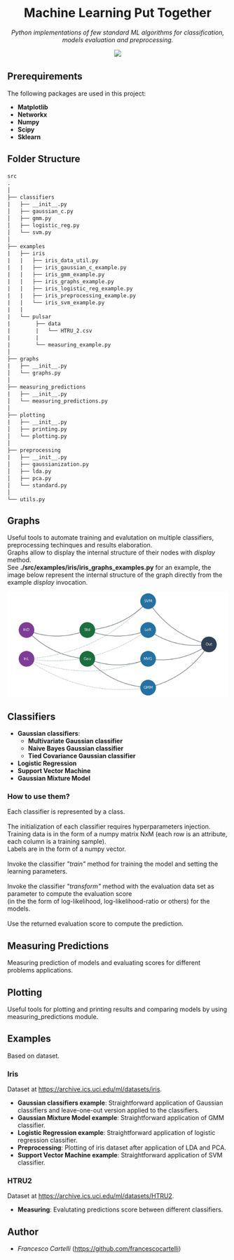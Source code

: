 
<div align="center">
  <h1>Machine Learning Put Together</h1>
  <div align="center"><p><i>Python implementations of few standard ML algorithms for classification, models evaluation and preprocessing.</i></p></div>
  <div align="center">
    <a href="https://www.python.org/"><img src="http://ForTheBadge.com/images/badges/made-with-python.svg"></a>
  </div>
</div>

## Prerequirements   
The following packages are used in this project:  
- **Matplotlib**
- **Networkx**  
- **Numpy**  
- **Scipy**  
- **Sklearn**  
  
## Folder Structure  
```  
src  
.  
│  
├── classifiers  
|   ├── __init__.py  
│   ├── gaussian_c.py  
│   ├── gmm.py  
│   ├── logistic_reg.py  
│   └── svm.py  
│  
├── examples  
|   ├── iris  
|   |   ├── iris_data_util.py  
|   |   ├── iris_gaussian_c_example.py  
|   |   ├── iris_gmm_example.py  
|   |   ├── iris_graphs_example.py  
|   |   ├── iris_logistic_reg_example.py  
|   |   ├── iris_preprocessing_example.py  
|   |   └── iris_svm_example.py  
|   |  
|   └── pulsar  
|        ├── data  
|        |   └── HTRU_2.csv  
|        |  
|        └── measuring_example.py  
│  
├── graphs  
|   ├── __init__.py  
│   └── graphs.py
│ 
├── measuring_predictions  
|   ├── __init__.py  
│   └── measuring_predictions.py  
│  
├── plotting  
|   ├── __init__.py  
│   ├── printing.py  
│   └── plotting.py  
│  
├── preprocessing  
|   ├── __init__.py  
│   ├── gaussianization.py  
│   ├── lda.py  
│   ├── pca.py  
│   └── standard.py
│  
└── utils.py  
```  

## Graphs    
Useful tools to automate training and evalutation on multiple classifiers, preprocessing techinques and results elaboration.<br>
Graphs allow to display the internal structure of their nodes with *display* method.<br>
See **./src/examples/iris/iris_graphs_examples.py** for an example, the image below represent the internal structure of 
the graph directly from the example *display* invocation.

![iris graph example](./graph_strucure.png)

## Classifiers  
- **Gaussian classifiers**:  
   - **Multivariate Gaussian classifier**  
   - **Naive Bayes Gaussian classifier**  
   - **Tied Covariance Gaussian classifier**  
- **Logistic Regression**  
- **Support Vector Machine**  
- **Gaussian Mixture Model**  
  
### How to use them?  
Each classifier is represented by a class.<br>  
The initialization of each classifier requires hyperparameters injection.  
Training data is in the form of a numpy matrix NxM (each row is an attribute, each column is a training sample).  
Labels are in the form of a numpy vector.<br>  
Invoke the classifier *"train"* method for training the model and setting the learning parameters.<br>  
Invoke the classifier *"transform"* method with the evaluation data set as parameter to compute the evaluation score   
(in the the form of log-likelihood, log-likelihood-ratio or others) for the models.<br>  
Use the returned evaluation score to compute the prediction.  
  
## Measuring Predictions  
Measuring prediction of models and evaluating scores for different problems applications.  
  
## Plotting  
Useful tools for plotting and printing results and comparing models by using measuring_predictions module.  
  
## Examples  
Based on dataset.  
### Iris  
Dataset at https://archive.ics.uci.edu/ml/datasets/iris.  
- **Gaussian classifiers example**: Straightforward application of Gaussian classifiers and leave-one-out version applied to the classifiers.   
- **Gaussian Mixture Model example**: Straightforward application of GMM classifier.   
- **Logistic Regression example**: Straightforward application of logistic regression classifier.  
- **Preprocessing**: Plotting of iris dataset after application of LDA and PCA.   
- **Support Vector Machine example**: Straightforward application of SVM classifier.   
### HTRU2  
Dataset at https://archive.ics.uci.edu/ml/datasets/HTRU2.  
- **Measuring**: Evalutating predictions score between different classifiers.  
  
  
## Author  
- *Francesco Cartelli* (https://github.com/francescocartelli)

